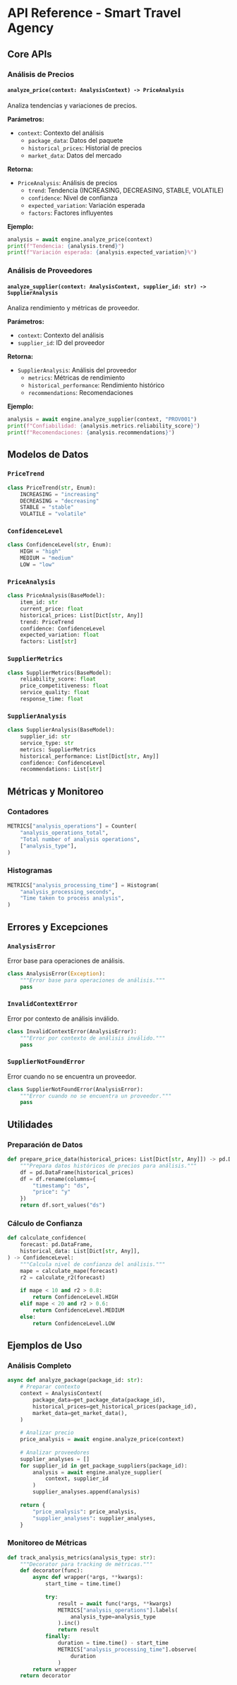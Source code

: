 # API Reference - Smart Travel Agency

## Core APIs

### Análisis de Precios

#### `analyze_price(context: AnalysisContext) -> PriceAnalysis`
Analiza tendencias y variaciones de precios.

**Parámetros:**
- `context`: Contexto del análisis
  - `package_data`: Datos del paquete
  - `historical_prices`: Historial de precios
  - `market_data`: Datos del mercado

**Retorna:**
- `PriceAnalysis`: Análisis de precios
  - `trend`: Tendencia (INCREASING, DECREASING, STABLE, VOLATILE)
  - `confidence`: Nivel de confianza
  - `expected_variation`: Variación esperada
  - `factors`: Factores influyentes

**Ejemplo:**
```python
analysis = await engine.analyze_price(context)
print(f"Tendencia: {analysis.trend}")
print(f"Variación esperada: {analysis.expected_variation}%")
```

### Análisis de Proveedores

#### `analyze_supplier(context: AnalysisContext, supplier_id: str) -> SupplierAnalysis`
Analiza rendimiento y métricas de proveedor.

**Parámetros:**
- `context`: Contexto del análisis
- `supplier_id`: ID del proveedor

**Retorna:**
- `SupplierAnalysis`: Análisis del proveedor
  - `metrics`: Métricas de rendimiento
  - `historical_performance`: Rendimiento histórico
  - `recommendations`: Recomendaciones

**Ejemplo:**
```python
analysis = await engine.analyze_supplier(context, "PROV001")
print(f"Confiabilidad: {analysis.metrics.reliability_score}")
print(f"Recomendaciones: {analysis.recommendations}")
```

## Modelos de Datos

### `PriceTrend`
```python
class PriceTrend(str, Enum):
    INCREASING = "increasing"
    DECREASING = "decreasing"
    STABLE = "stable"
    VOLATILE = "volatile"
```

### `ConfidenceLevel`
```python
class ConfidenceLevel(str, Enum):
    HIGH = "high"
    MEDIUM = "medium"
    LOW = "low"
```

### `PriceAnalysis`
```python
class PriceAnalysis(BaseModel):
    item_id: str
    current_price: float
    historical_prices: List[Dict[str, Any]]
    trend: PriceTrend
    confidence: ConfidenceLevel
    expected_variation: float
    factors: List[str]
```

### `SupplierMetrics`
```python
class SupplierMetrics(BaseModel):
    reliability_score: float
    price_competitiveness: float
    service_quality: float
    response_time: float
```

### `SupplierAnalysis`
```python
class SupplierAnalysis(BaseModel):
    supplier_id: str
    service_type: str
    metrics: SupplierMetrics
    historical_performance: List[Dict[str, Any]]
    confidence: ConfidenceLevel
    recommendations: List[str]
```

## Métricas y Monitoreo

### Contadores
```python
METRICS["analysis_operations"] = Counter(
    "analysis_operations_total",
    "Total number of analysis operations",
    ["analysis_type"],
)
```

### Histogramas
```python
METRICS["analysis_processing_time"] = Histogram(
    "analysis_processing_seconds",
    "Time taken to process analysis",
)
```

## Errores y Excepciones

### `AnalysisError`
Error base para operaciones de análisis.

```python
class AnalysisError(Exception):
    """Error base para operaciones de análisis."""
    pass
```

### `InvalidContextError`
Error por contexto de análisis inválido.

```python
class InvalidContextError(AnalysisError):
    """Error por contexto de análisis inválido."""
    pass
```

### `SupplierNotFoundError`
Error cuando no se encuentra un proveedor.

```python
class SupplierNotFoundError(AnalysisError):
    """Error cuando no se encuentra un proveedor."""
    pass
```

## Utilidades

### Preparación de Datos
```python
def prepare_price_data(historical_prices: List[Dict[str, Any]]) -> pd.DataFrame:
    """Prepara datos históricos de precios para análisis."""
    df = pd.DataFrame(historical_prices)
    df = df.rename(columns={
        "timestamp": "ds",
        "price": "y"
    })
    return df.sort_values("ds")
```

### Cálculo de Confianza
```python
def calculate_confidence(
    forecast: pd.DataFrame,
    historical_data: List[Dict[str, Any]],
) -> ConfidenceLevel:
    """Calcula nivel de confianza del análisis."""
    mape = calculate_mape(forecast)
    r2 = calculate_r2(forecast)
    
    if mape < 10 and r2 > 0.8:
        return ConfidenceLevel.HIGH
    elif mape < 20 and r2 > 0.6:
        return ConfidenceLevel.MEDIUM
    else:
        return ConfidenceLevel.LOW
```

## Ejemplos de Uso

### Análisis Completo
```python
async def analyze_package(package_id: str):
    # Preparar contexto
    context = AnalysisContext(
        package_data=get_package_data(package_id),
        historical_prices=get_historical_prices(package_id),
        market_data=get_market_data(),
    )
    
    # Analizar precio
    price_analysis = await engine.analyze_price(context)
    
    # Analizar proveedores
    supplier_analyses = []
    for supplier_id in get_package_suppliers(package_id):
        analysis = await engine.analyze_supplier(
            context, supplier_id
        )
        supplier_analyses.append(analysis)
    
    return {
        "price_analysis": price_analysis,
        "supplier_analyses": supplier_analyses,
    }
```

### Monitoreo de Métricas
```python
def track_analysis_metrics(analysis_type: str):
    """Decorator para tracking de métricas."""
    def decorator(func):
        async def wrapper(*args, **kwargs):
            start_time = time.time()
            
            try:
                result = await func(*args, **kwargs)
                METRICS["analysis_operations"].labels(
                    analysis_type=analysis_type
                ).inc()
                return result
            finally:
                duration = time.time() - start_time
                METRICS["analysis_processing_time"].observe(
                    duration
                )
        return wrapper
    return decorator
```
